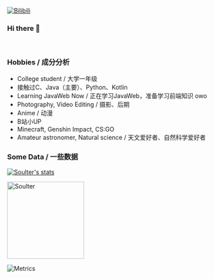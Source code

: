 [![Bilibili](https://img.shields.io/badge/dynamic/json?label=bilibili&query=%24.data.follower&url=https%3A%2F%2Fapi.bilibili.com%2Fx%2Frelation%2Fstat%3Fvmid%3D29867566%26jsonp%3Djsonp)](https://space.bilibili.com/29867566)

### Hi there 👋

<br/>



### Hobbies / 成分分析

<ul>
<li>College student / 大学一年级
<li>接触过C、Java（主要）、Python、Kotlin
<li>Learning JavaWeb Now / 正在学习JavaWeb，准备学习前端知识 owo
<li>Photography, Video Editing / 摄影、后期
<li>Anime / 动漫
<li>B站小UP
<li>Minecraft, Genshin Impact, CS:GO
<li>Amateur astronomer, Natural science / 天文爱好者、自然科学爱好者
</ul>

<!-- Made the acquaintance of [Rockchin](https://github.com/RockchinQ) in Junior 3, and starting the road of further programming learning. -->


### Some Data / 一些数据
[![Soulter's stats](https://github-readme-stats.vercel.app/api?username=Soulter&title_color=fa4694&count_private=true&theme=jolly)](https://github.com/anuraghazra/github-readme-stats)
 
<img height="180em" src="https://github-readme-stats.vercel.app/api/top-langs?username=Soulter&show_icons=true&locale=en&layout=compact&hide_border=true&theme=radical" alt="Soulter" align = "center"/></p>

<!-- ![Metrics](https://metrics.lecoq.io/Soulter?template=classic&isocalendar=1&isocalendar.duration=full-year) -->



![Metrics](https://metrics.lecoq.io/Soulter?template=classic&isocalendar=1&isocalendar.duration=full-year)
